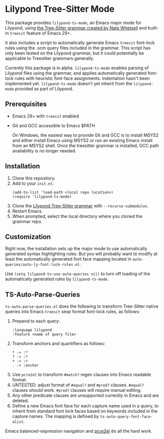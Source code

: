 # Lilypond Tree-Sitter Mode
This package provides `lilypond-ts-mode`, an Emacs major mode for Lilypond, using [the Tree-Sitter grammar created by Nate Whetsell](https://github.com/nwhetsell/tree-sitter-lilypond/) and built-in `treesit` feature of Emacs 29+.

It also includes a script to automatically generate Emacs `treesit` font-lock rules using the .scm query files included in the grammar. This script has only been tested on the Lilypond grammar, but it could potentially be applicable to Treesitter grammars generally.

Currently this package is in alpha. `lilypond-ts-mode` enables parsing of Lilypond files using the grammar, and applies automatically generated font-lock rules with heuristic font-face assignments. Indentation hasn't been implemented yet. `lilypond-ts-mode` doesn't yet inherit from the `lilypond-mode` provided as part of Lilypond.
## Prerequisites
* Emacs 29+ with `treesit` enabled
* Git and GCC accessible to Emacs $PATH

  On Windows, the easiest way to provide Git and GCC is to install MSYS2 and either install Emacs using MSYS2 or run an existing Emacs install from an MSYS2 shell. Once the treesitter grammar is installed, GCC path availability is no longer needed.
## Installation
1. Clone this repository.
2. Add to your `init.el`:
   ```
   (add-to-list 'load-path <local repo location>)
   (require 'lilypond-ts-mode)
   ```
3. Clone the [Lilypond Tree-Sitter grammar](https://github.com/nwhetsell/tree-sitter-lilypond/) with `--recurse-submodules`.
4. Restart Emacs.
5. When prompted, select the local directory where you cloned the grammar repo.
## Customization
Right now, the installation sets up the major mode to use automatically generated syntax highlighting rules. But you will probably want to modify at least the automatically generated font face mapping located in `auto-queries/auto-ly-font-lock-rules.el`.

Use `(setq lilypond-ts-use-auto-queries nil)` to turn off loading of the automatically generated rules by `lilypond-ts-mode`.
## TS-Auto-Parse-Queries
`ts-auto-parse-queries.el` does the following to transform Tree-Sitter native queries into Emacs `treesit` sexp format font-lock rules, as follows:
1. Prepend to each query:
   ```
   :language lilypond
   :feature <name of query file>
   ```
2. Transform anchors and quantifiers as follows:
   ```
   * -> :*
   ? -> :?
   + -> :+
   . -> :anchor
   ```
3. Use `pcre2el` to transform `#match?` regex clauses into Emacs readable format.
4. UNTESTED: adjust format of `#equal?` and `#pred?` clauses. `#equal?` clauses *should* work. `#pred?` clauses will require manual editing.
5. Any other predicate clauses are unsupported currently in Emacs and are deleted.
6. Define a new Emacs font face for each capture name used in a query, to inherit from standard font lock faces based on keywords included in the capture names. The mapping is defined by `ts-auto-query-font-face-alist`.

Emacs balanced-expression navigation and [pcre2el](https://github.com/joddie/pcre2el) do all the hard work.

